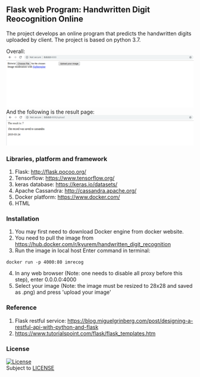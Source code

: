 ## Flask web Program: Handwritten Digit Reocognition Online
The project develops an online program that predicts the handwritten digits uploaded by client.
The project is based on python 3.7.

Overall:  
![picture](main.png)  
And the following is the result page:  
![picture](predict.png)

### Libraries, platform and framework
1. Flask: http://flask.pocoo.org/      
2. Tensorflow: https://www.tensorflow.org/    
3. keras database: https://keras.io/datasets/  
4. Apache Cassandra: http://cassandra.apache.org/  
5. Docker platform: https://www.docker.com/    
6. HTML  

### Installation 
1. You may first need to download Docker engine from docker website.  
2. You need to pull the image from https://hub.docker.com/r/kyurem/handwritten_digit_recognition  
3. Run the image in local host
Enter command in terminal:
```
docker run -p 4000:80 imrecog
```
4. In any web browser (Note: one needs to disable all proxy before this step), enter 0.0.0.0:4000
5. Select your image (Note: the image must be resized to 28x28 and saved as .png) and press 'upload your image'

### Reference
1. Flask restful service: https://blog.miguelgrinberg.com/post/designing-a-restful-api-with-python-and-flask  
2. https://www.tutorialspoint.com/flask/flask_templates.htm
### License
[![License](http://img.shields.io/:license-mit-blue.svg?style=flat-square)](http://badges.mit-license.org)  
Subject to [LICENSE](../LICENSE) 
